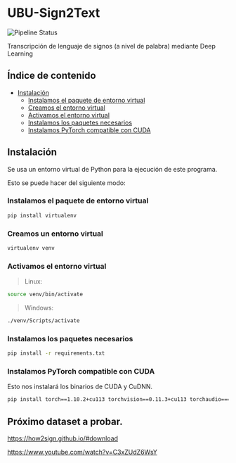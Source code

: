 # UBU-Sign2Text

![Pipeline Status](https://gitlab.com/HP-SCDS/Observatorio/2021-2022/sign2text/ubu-sign2text/badges/main/pipeline.svg)

Transcripción de lenguaje de signos (a nivel de palabra) mediante Deep Learning

## Índice de contenido

* [Instalación](#instalación)
  * [Instalamos el paquete de entorno virtual](#instalamos-el-paquete-de-entorno-virtual)
  * [Creamos el entorno virtual](#creamos-el-entorno-virtual)
  * [Activamos el entorno virtual](#activamos-el-entorno-virtual)
  * [Instalamos los paquetes necesarios](#instalamos-los-paquetes-necesarios)
  * [Instalamos PyTorch compatible con CUDA](#instalamos-pytorch-compatible-con-cuda)

## Instalación

Se usa un entorno virtual de Python para la ejecución de este programa.

Esto se puede hacer del siguiente modo:

### Instalamos el paquete de entorno virtual

```bash
pip install virtualenv
```

### Creamos un entorno virtual

```bash
virtualenv venv
```

### Activamos el entorno virtual

> Linux:

```bash
source venv/bin/activate
```

> Windows:

```bash
./venv/Scripts/activate
```

### Instalamos los paquetes necesarios

```bash
pip install -r requirements.txt
```

### Instalamos PyTorch compatible con CUDA

Esto nos instalará los binarios de CUDA y CuDNN.

```bash
pip install torch==1.10.2+cu113 torchvision==0.11.3+cu113 torchaudio===0.10.2+cu113 -f https://download.pytorch.org/whl/cu113/torch_stable.html
```

## Próximo dataset a probar.

https://how2sign.github.io/#download

https://www.youtube.com/watch?v=C3xZUdZ6WsY